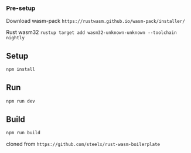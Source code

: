 

### Pre-setup
Download wasm-pack
`https://rustwasm.github.io/wasm-pack/installer/`

Rust wasm32
`rustup target add wasm32-unknown-unknown --toolchain nightly`


## Setup
```bash
npm install
```

## Run
```bash
npm run dev
```

## Build
```bash
npm run build
```

cloned from `https://github.com/steelx/rust-wasm-boilerplate`
